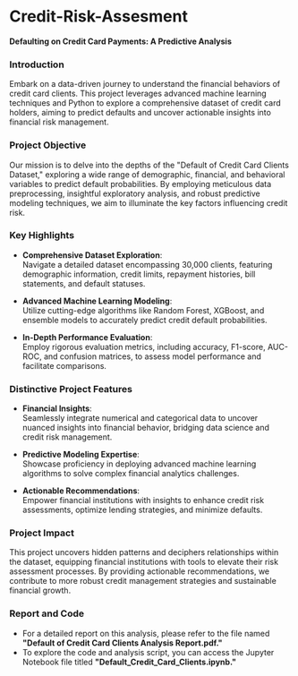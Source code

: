 # Credit-Risk-Assesment

**Defaulting on Credit Card Payments: A Predictive Analysis**

### **Introduction**  
Embark on a data-driven journey to understand the financial behaviors of credit card clients. This project leverages advanced machine learning techniques and Python to explore a comprehensive dataset of credit card holders, aiming to predict defaults and uncover actionable insights into financial risk management.

### **Project Objective**  
Our mission is to delve into the depths of the "Default of Credit Card Clients Dataset," exploring a wide range of demographic, financial, and behavioral variables to predict default probabilities. By employing meticulous data preprocessing, insightful exploratory analysis, and robust predictive modeling techniques, we aim to illuminate the key factors influencing credit risk.



### **Key Highlights**

- **Comprehensive Dataset Exploration**:  
  Navigate a detailed dataset encompassing 30,000 clients, featuring demographic information, credit limits, repayment histories, bill statements, and default statuses.

- **Advanced Machine Learning Modeling**:  
  Utilize cutting-edge algorithms like Random Forest, XGBoost, and ensemble models to accurately predict credit default probabilities.

- **In-Depth Performance Evaluation**:  
  Employ rigorous evaluation metrics, including accuracy, F1-score, AUC-ROC, and confusion matrices, to assess model performance and facilitate comparisons.



### **Distinctive Project Features**

- **Financial Insights**:  
  Seamlessly integrate numerical and categorical data to uncover nuanced insights into financial behavior, bridging data science and credit risk management.

- **Predictive Modeling Expertise**:  
  Showcase proficiency in deploying advanced machine learning algorithms to solve complex financial analytics challenges.

- **Actionable Recommendations**:  
  Empower financial institutions with insights to enhance credit risk assessments, optimize lending strategies, and minimize defaults.



### **Project Impact**  
This project uncovers hidden patterns and deciphers relationships within the dataset, equipping financial institutions with tools to elevate their risk assessment processes. By providing actionable recommendations, we contribute to more robust credit management strategies and sustainable financial growth.


### **Report and Code**  
- For a detailed report on this analysis, please refer to the file named **"Default of Credit Card Clients Analysis Report.pdf."**  
- To explore the code and analysis script, you can access the Jupyter Notebook file titled **"Default_Credit_Card_Clients.ipynb."**

